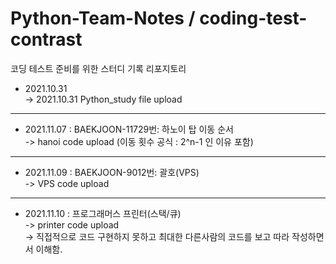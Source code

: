 # Python-Team-Notes / coding-test-contrast
코딩 테스트 준비를 위한 스터디 기록 리포지토리 

* 2021.10.31   
-> 2021.10.31 Python_study file upload  

***
* 2021.11.07 : BAEKJOON-11729번: 하노이 탑 이동 순서   
-> hanoi code upload (이동 횟수 공식 : 2^n-1 인 이유 포함)     


***
* 2021.11.09 : BAEKJOON-9012번: 괄호(VPS)  
-> VPS code upload   



***
* 2021.11.10 : 프로그래머스 프린터(스택/큐)  
-> printer code upload   
-> 직접적으로 코드 구현하지 못하고 최대한 다른사람의 코드를 보고 따라 작성하면서 이해함. 